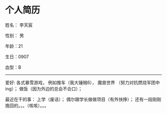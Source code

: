 # 个人简历 

 姓名： 李天宸
 
 性别： 男
 
 年龄：21
 
 生日：0907

 血型：B

 
***

 爱好:  各式暴雪游戏， 例如推车（我大锤贼6）， 魔兽世界 （努力对抗燃烧军团中ing）；
        做饭（因为外边的总会不合口）；


最近在干的事：   上学（废话）；
                偶尔跟学长做做项目（有外快挣）；
                还有一段刚刚挽回的。。。（咳咳）。。。



        


 
       
 
 
 
